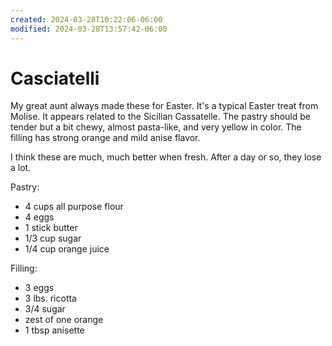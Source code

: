 ```yaml
---
created: 2024-03-28T10:22:06-06:00
modified: 2024-03-28T13:57:42-06:00
---
```


# Casciatelli

My great aunt always made these for Easter. It's a typical Easter treat from Molise. It appears related to the Sicilian Cassatelle. The pastry should be tender but a bit chewy, almost pasta-like, and very yellow in color. The filling has strong orange and mild anise flavor. 

I think these are much, much better when fresh. After a day or so, they lose a lot.

Pastry:
- 4 cups all purpose flour
- 4 eggs
- 1 stick butter
- 1/3 cup sugar
- 1/4 cup orange juice 

Filling:
- 3 eggs
- 3 lbs. ricotta
- 3/4 sugar
- zest of one orange
- 1 tbsp anisette
